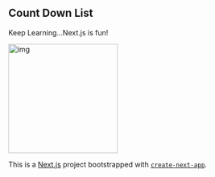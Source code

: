 ## Count Down List

Keep Learning...Next.js is fun!

<img width="217" alt="img" src="https://user-images.githubusercontent.com/87454587/152630943-e4abdcc5-1551-4a47-90b2-e67f6f73cc35.png">

This is a [Next.js](https://nextjs.org/) project bootstrapped with [`create-next-app`](https://github.com/vercel/next.js/tree/canary/packages/create-next-app).
